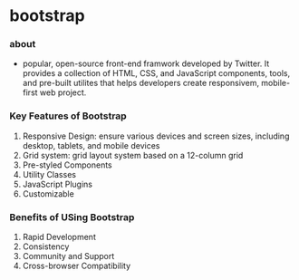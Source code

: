 # bootstrap

### about 

- popular, open-source front-end framwork developed by Twitter. It provides a collection of HTML, CSS, and JavaScript components, tools, and pre-built utilites that helps developers create responsivem, mobile-first web project.

### Key Features of Bootstrap

1. Responsive Design: ensure various devices and screen sizes, including desktop, tablets, and mobile devices
2. Grid system: grid layout system based on a 12-column grid
3. Pre-styled Components
4. Utility Classes
5. JavaScript Plugins
6. Customizable

### Benefits of USing Bootstrap

1. Rapid Development
2. Consistency
3. Community and Support
4. Cross-browser Compatibility

